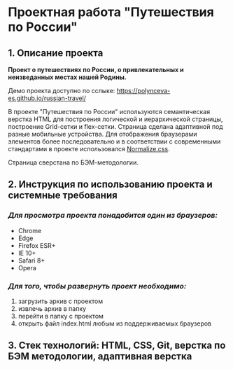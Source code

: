 # Проектная работа "Путешествия по России"

## 1. Описание проекта

**Проект о путешествиях по России, о привлекательных и неизведанных местах нашей Родины.**

Демо проекта доступно по сслыке: https://polynceva-es.github.io/russian-travel/

В проекте "Путешествия по России" используются семантическая верстка HTML для построения логической и иерархической страницы, построение Grid-сетки и flex-сетки.
Страница сделана адаптивной под разные мобильные устройства.
Для отображения браузерами элементов более последовательно и в соответствии с современными стандартами в проекте использовался [Normalize.css](https://necolas.github.io/normalize.css/ "Ссылка на источник").

Страница сверстана по БЭМ-методологии.

## 2. Инструкция по использованию проекта и системные требования

### *Для просмотра проекта понадобится один из браузеров:*
* Chrome
* Edge
* Firefox ESR+
* IE 10+
* Safari 8+
* Opera

### *Для того, чтобы развернуть проект необходимо:*
1. загрузить архив с проектом
2. извлечь архив в папку
3. перейти в папку с проектом
4. открыть файл index.html любым из поддерживаемых браузеров

## 3. Стек технологий: HTML, CSS, Git, верстка по БЭМ методологии, адаптивная верстка 
